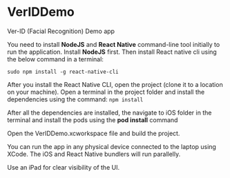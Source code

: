 # VerIDDemo
Ver-ID (Facial Recognition) Demo app

You need to install **NodeJS** and **React Native** command-line tool initially to run the application. Install **NodeJS** first. Then install React native cli using the below command in a terminal:

```
sudo npm install -g react-native-cli
```

After you install the React Native CLI, open the project (clone it to a location on your machine).
Open a terminal in the project folder and install the dependencies using the command: ``` npm install ```

After all the dependencies are installed, the navigate to iOS folder in the terminal and install the pods using the 
**pod install** command

Open the VerIDDemo.xcworkspace file and build the project.

You can run the app in any physical device connected to the laptop using XCode. The iOS and React Native bundlers will run parallelly.

Use an iPad for clear visibility of the UI.
